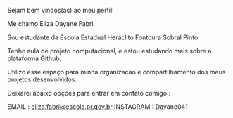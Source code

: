 Sejam bem vindos(as) ao meu perfil!


Me chamo Eliza Dayane Fabri.

Sou estudante da Escola Estadual Heráclito Fontoura Sobral Pinto.

Tenho aula de projeto computacional, e estou estudando mais sobre a plataforma Github. 

Utilizo esse espaço para minha organização e compartilhamento dos meus projetos desenvolvidos.



Deixarei abaixo opções para entrar em contato comigo :

EMAIL : eliza.fabri@escola.pr.gov.br
INSTAGRAM : Dayane041
